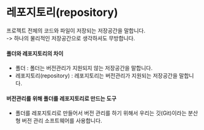 레포지토리(repository)
==============================================================
프로젝트 전체의 코드와 파일이 저장되는 저장공간을 말합니다.   
-> 하나의 물리적인 저장공간으로 생각하셔도 무방합니다.

#### 폴더와 레포지토리의 차이
- 폴더 : 폴더는 버전관리가 지원되지 않는 저장공간을 말합니다.
- 레포지토리(repository) : 레포지토리는 버전관리가 지원되는 저장공간을 말합니다.

#### 버전관리를 위해 폴더를 레포지토리로 만드는 도구
- 폴더를 레포지토리로 만들어서 버전 관리를 하기 위해서 우리는 깃(Git)이라는 분산형 버전 관리 소프트웨어를 사용합니다.
